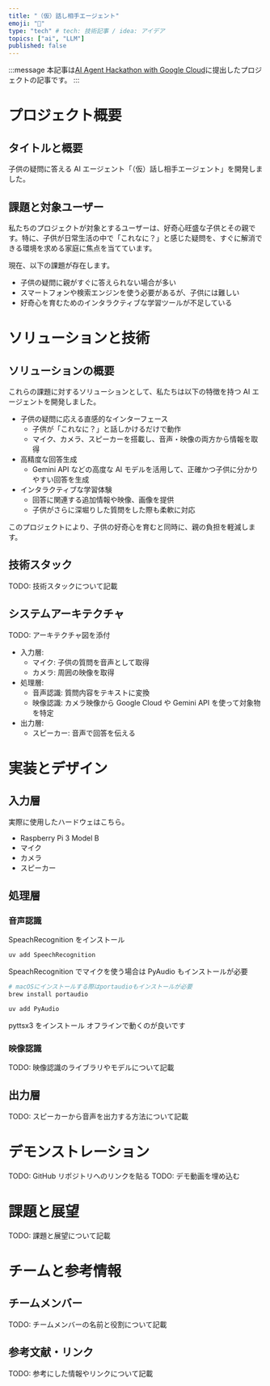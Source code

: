 ```yaml
---
title: "（仮）話し相手エージェント"
emoji: "🦙"
type: "tech" # tech: 技術記事 / idea: アイデア
topics: ["ai", "LLM"]
published: false
---
```


:::message
本記事は[AI Agent Hackathon with Google Cloud](https://zenn.dev/hackathons/2024-google-cloud-japan-ai-hackathon)に提出したプロジェクトの記事です。
:::

# プロジェクト概要

## タイトルと概要

子供の疑問に答える AI エージェント「（仮）話し相手エージェント」を開発しました。

## 課題と対象ユーザー

私たちのプロジェクトが対象とするユーザーは、好奇心旺盛な子供とその親です。特に、子供が日常生活の中で「これなに？」と感じた疑問を、すぐに解消できる環境を求める家庭に焦点を当てています。

現在、以下の課題が存在します。

- 子供の疑問に親がすぐに答えられない場合が多い
- スマートフォンや検索エンジンを使う必要があるが、子供には難しい
- 好奇心を育むためのインタラクティブな学習ツールが不足している

# ソリューションと技術

## ソリューションの概要

これらの課題に対するソリューションとして、私たちは以下の特徴を持つ AI エージェントを開発しました。

- 子供の疑問に応える直感的なインターフェース
  - 子供が「これなに？」と話しかけるだけで動作
  - マイク、カメラ、スピーカーを搭載し、音声・映像の両方から情報を取得
- 高精度な回答生成
  - Gemini API などの高度な AI モデルを活用して、正確かつ子供に分かりやすい回答を生成
- インタラクティブな学習体験
  - 回答に関連する追加情報や映像、画像を提供
  - 子供がさらに深堀りした質問をした際も柔軟に対応

このプロジェクトにより、子供の好奇心を育むと同時に、親の負担を軽減します。

## 技術スタック

TODO: 技術スタックについて記載

## システムアーキテクチャ

TODO: アーキテクチャ図を添付

- 入力層:
  - マイク: 子供の質問を音声として取得
  - カメラ: 周囲の映像を取得
- 処理層:
  - 音声認識: 質問内容をテキストに変換
  - 映像認識: カメラ映像から Google Cloud や Gemini API を使って対象物を特定
- 出力層:
  - スピーカー: 音声で回答を伝える

# 実装とデザイン

## 入力層

実際に使用したハードウェはこちら。

- Raspberry Pi 3 Model B
- マイク
- カメラ
- スピーカー

## 処理層

### 音声認識

SpeachRecognition をインストール

```bash
uv add SpeechRecognition
```

SpeachRecognition でマイクを使う場合は PyAudio もインストールが必要

```bash
# macOSにインストールする際はportaudioもインストールが必要
brew install portaudio

uv add PyAudio
```

pyttsx3 をインストール
オフラインで動くのが良いです

### 映像認識

TODO: 映像認識のライブラリやモデルについて記載

## 出力層

TODO: スピーカーから音声を出力する方法について記載

# デモンストレーション

TODO: GitHub リポジトリへのリンクを貼る
TODO: デモ動画を埋め込む

# 課題と展望

TODO: 課題と展望について記載

# チームと参考情報

## チームメンバー

TODO: チームメンバーの名前と役割について記載

## 参考文献・リンク

TODO: 参考にした情報やリンクについて記載
